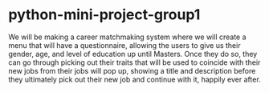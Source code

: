 # python-mini-project-group1
We will be making a career matchmaking system where we will create a menu that will have a questionnaire, allowing the users to give us their gender, age, and level of education up until Masters. 
Once they do so, they can go through picking out their traits that will be used to coincide with their new jobs
from their jobs will pop up, showing a title and description before they ultimately pick out their new job and continue with it, happily ever after.
